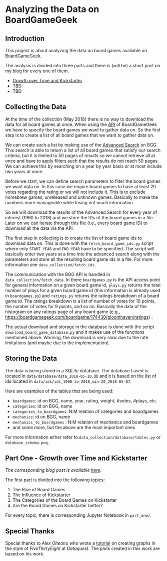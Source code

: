 # Analyzing the Data on BoardGameGeek

## Introduction

This project is about analyzing the data on board games available on [BoardGameGeek](https://boardgamegeek.com/).

The analysis is divided into three parts and there is (will be) a short post on [my blog](https://janbarrera.com) for every one of them.
* [Growth over Time and Kickstarter](#part_one)
* TBD
* TBD

## Collecting the Data

At the time of the collection (May 2018) there is no way to download the data for all board games at once. 
When using the [API](https://boardgamegeek.com/wiki/page/BGG_XML_API2) of BoardGameGeek we have to specify the board games we want to gather data on.
So the first step is to create a list of all board games that we want to gather data on.

We can create such a list by making use of the [Advanced Search](https://boardgamegeek.com/advsearch/boardgame) on BGG. 
This search is able to return a list of all board games that satisfy our search criteria, but it is limited to 50 pages of results so we cannot retrieve all at once and have to apply filters such that the results do not reach 50 pages.
We can achieve this by searching on a year by year basis or at most include two years at once. 

Before we start, we can define search parameters to filter the board games we want data on. 
In this case we require board games to have at least 20 votes regarding the rating or we will not include it. 
This is to exclude homebrew games, unreleased and unknown games. Basically to make the numbers more manageable while losing not much information.

So we will download the results of the Advanced Search for every year of interest (1990 to 2018) and we store the IDs of the board games in a file.
Later on we can iterate through this file (i.e., every board game ID) to download all the data via the API.

The first step in collecting is to create the list of board game ids to download data on.
This is done with the `fetch_board_game_ids.py` script where only `START_YEAR` and `END_YEAR` have to be specified.
The script will basically enter two years at a time into the advanced search along with the parameters and store all the resulting board game ids in a file.
For more information see `data_collection/fetch_ids`.

The communication with the BGG API is handled in `data_collection/fetch_data`.
In there `boardgames.py` is the API access point for general information on a given board game id,
`plays.py` returns the total number of plays for a given board game id (this information is already used in `boardgames.py`) and `ratings.py` returns the ratings breakdown
of a board game id. The ratings breakdown is a list of number of votes for 10 points, the number of votes for 9 points, and so on. Basically the data of the histogram on any ratings page of any board game 
(e.g., https://boardgamegeek.com/boardgame/174430/gloomhaven/ratings) .

The actual download and storage in the database is done with the script `download_board_game_database.py` and it makes use of the functions mentioned above.
Warning, the download is very slow due to the rate limitations (and maybe due to the implementation).

## Storing the Data

The data is being stored in a *SQLite* database. The database I used is located in `data/database/data_2018-05-10.db` and it is based
on the list of ids located in `data/ids/ids_1990-to-2018_min-20_2018-05-07`.

Here are examples of the tables that are being used:
- `boardgames`: id on BGG, name, year, rating, weight, #votes, #plays, etc.
- `categories`: id on BGG, name
- `categories_to_boardgames`: N:M relation of categories and boardgames
- `mechanics`: id on BGG, name
- `mechanics_to_boardgames` : N:M relation of mechanics and boardgames
- and some more, but the above are the most important ones

For more information either refer to `data_collection/database/tables.py` or `database_schema.png`.

## <a name="part_one"></a>Part One - Growth over Time and Kickstarter

*The corresponding blog post is available [here](https://janbarrera.com/blog/post/board-game-analysis-part-1,1/)*.

The first part is divided into the following topics:
1. The Rise of Board Games
2. The Influence of Kickstarter
3. The Categories of the Board Games on Kickstarter
4. Are the Board Games on Kickstarter better?

For every topic, there is corresponding Jupyter Notebook in `part_one/`.

## Special Thanks

Special thanks to *Alex Olteanu* who wrote a [tutorial](https://www.dataquest.io/blog/making-538-plots/) on creating graphs in the style of *FiveThirtyEight* at *Dataquest*.
The plots created in this work are based on his work.

